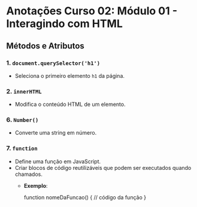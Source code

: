 # Anotações Curso 02: Módulo 01 - Interagindo com HTML

## Métodos e Atributos

### 1. `document.querySelector('h1')`
-  Seleciona o primeiro elemento `h1` da página.

### 2. `innerHTML`
-  Modifica o conteúdo HTML de um elemento.

### 6. `Number()`
-  Converte uma string em número.


### 7. `function`
-  Define uma função em JavaScript.
- Criar blocos de código reutilizáveis que podem ser executados quando chamados.
  - **Exemplo**:
    
    function nomeDaFuncao() {
        // código da função
    }
    ```
